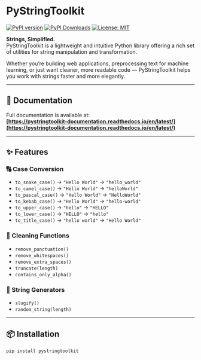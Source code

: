# PyStringToolkit

[![PyPI version](https://badge.fury.io/py/pystringtoolkit.svg)](https://pypi.org/project/pystringtoolkit/)
[![PyPI Downloads](https://static.pepy.tech/personalized-badge/pystringtoolkit?period=total&units=INTERNATIONAL_SYSTEM&left_color=BLACK&right_color=ORANGE&left_text=downloads)](https://pepy.tech/projects/pystringtoolkit)
[![License: MIT](https://img.shields.io/badge/License-MIT-yellow.svg)](https://opensource.org/licenses/MIT)

**Strings, Simplified.**  
PyStringToolkit is a lightweight and intuitive Python library offering a rich set of utilities for string manipulation and transformation.  

Whether you’re building web applications, preprocessing text for machine learning, or just want cleaner, more readable code — PyStringToolkit helps you work with strings faster and more elegantly.

---

## 📖 Documentation
Full documentation is available at:  
**[https://pystringtoolkit-documentation.readthedocs.io/en/latest/](https://pystringtoolkit-documentation.readthedocs.io/en/latest/)**

---

## ✨ Features

### 🔠 Case Conversion
- `to_snake_case()` → `"Hello World"` → `"hello_world"`
- `to_camel_case()` → `"Hello World"` → `"helloWorld"`
- `to_pascal_case()` → `"Hello World"` → `"HelloWorld"`
- `to_kebab_case()` → `"Hello World"` → `"hello-world"`
- `to_upper_case()` → `"hello"` → `"HELLO"`
- `to_lower_case()` → `"HELLO"` → `"hello"`
- `to_title_case()` → `"hello world"` → `"Hello World"`

### 🧹 Cleaning Functions
- `remove_punctuation()`
- `remove_whitespaces()`
- `remove_extra_spaces()`
- `truncate(length)`
- `contains_only_alpha()`

### 🔧 String Generators
- `slugify()`
- `random_string(length)`

---

## 📦 Installation
```bash
pip install pystringtoolkit
